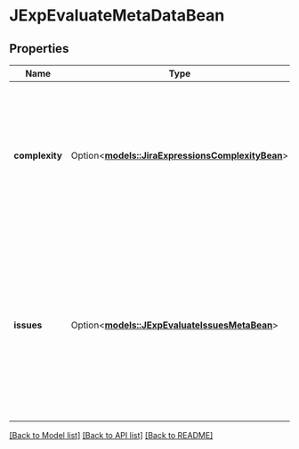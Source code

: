 # JExpEvaluateMetaDataBean

## Properties

Name | Type | Description | Notes
------------ | ------------- | ------------- | -------------
**complexity** | Option<[**models::JiraExpressionsComplexityBean**](JiraExpressionsComplexityBean.md)> | Contains information about the expression complexity. For example, the number of steps it took to evaluate the expression. | [optional]
**issues** | Option<[**models::JExpEvaluateIssuesMetaBean**](JExpEvaluateIssuesMetaBean.md)> | Contains information about the `issues` variable in the context. For example, is the issues were loaded with JQL, information about the page will be included here. | [optional]

[[Back to Model list]](../README.md#documentation-for-models) [[Back to API list]](../README.md#documentation-for-api-endpoints) [[Back to README]](../README.md)


